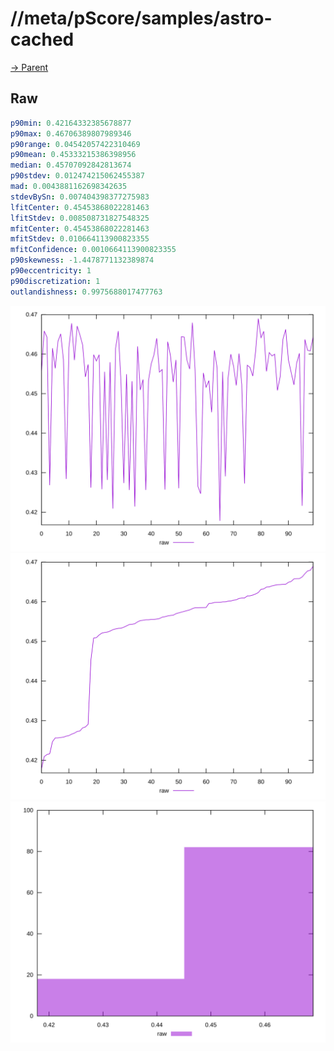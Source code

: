 
# //meta/pScore/samples/astro-cached

[→ Parent](../..)


## Raw


```yaml
p90min: 0.42164332385678877
p90max: 0.46706389807989346
p90range: 0.04542057422310469
p90mean: 0.45333215386398956
median: 0.45707092842813674
p90stdev: 0.012474215062455387
mad: 0.0043881162698342635
stdevBySn: 0.007404398377275983
lfitCenter: 0.45453868022281463
lfitStdev: 0.008508731827548325
mfitCenter: 0.45453868022281463
mfitStdev: 0.010664113900823355
mfitConfidence: 0.0010664113900823355
p90skewness: -1.4478771132389874
p90eccentricity: 1
p90discretization: 1
outlandishness: 0.9975688017477763

```

![PLOT: raw-values](./raw/values.svg)![PLOT: raw-sorted](./raw/sorted.svg)![PLOT: raw-histogram](./raw/histogram.svg)